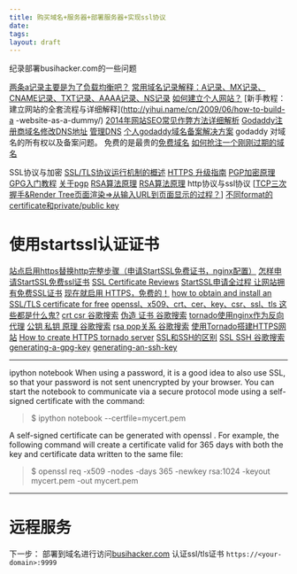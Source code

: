 ```yaml
---
title: 购买域名+服务器+部署服务器+实现ssl协议
date: 
tags:
layout: draft
---
```


纪录部署busihacker.com的一些问题
<!-- more -->

[两条a记录主要是为了负载均衡吧？](https://www.google.com.hk/search?ie=utf-8&oe=UTF-8&hl=zh-CN&q=%E4%B8%A4%E6%9D%A1+a%E8%AE%B0%E5%BD%95&gws_rd=ssl)
[常用域名记录解释：A记录、MX记录、CNAME记录、TXT记录、AAAA记录、NS记录](https://www.ezloo.com/2011/04/a_mx_cname_txt_aaaa_ns.html)
[如何建立个人网站？](https://www.zhihu.com/question/19774219)
[新手教程：建立网站的全套流程与详细解释](http://yihui.name/cn/2009/06/how-to-build-a  -website-as-a-dummy/)
[2014年网站SEO常见作弊方法详细解析](https://www.douban.com/group/topic/61689932/)
[Godaddy注册商域名修改DNS地址](https://support.dnspod.cn/Kb/showarticle/tsid/42/)
[管理DNS](https://sg.godaddy.com/zh/help/dns-680)
[个人godaddy域名备案解决方案](http://www.ixirong.com/2015/04/15/how-blog-record-by-aliyun/)
godaddy 对域名的所有权以及备案问题。
免费的是最贵的[免费域名](https://www.zhihu.com/question/19835955)
[如何抢注一个刚刚过期的域名](https://www.zhihu.com/question/20845371)

SSL协议与加密
[SSL/TLS协议运行机制的概述](http://www.ruanyifeng.com/blog/2014/02/ssl_tls.html)
[HTTPS 升级指南](http://www.ruanyifeng.com/blog/2016/08/migrate-from-http-to-https.html)
[PGP加密原理](http://www.asiapeak.com/PGPTheory.php)
[GPG入门教程](http://www.ruanyifeng.com/blog/2013/07/gpg.html)
[关于pgp](http://pgp.sourceforge.net/pgpintro.php)
[RSA算法原理](http://www.ruanyifeng.com/blog/2013/06/rsa_algorithm_part_one.html)
[RSA算法原理](http://www.ruanyifeng.com/blog/2013/07/rsa_algorithm_part_two.html)
http协议与ssl协议
[[TCP三次握手&Render Tree页面渲染=>从输入URL到页面显示的过程？](https://segmentfault.com/a/1190000006921322)]
[不同format的certificate和private/public key](https://www.sslshopper.com/ssl-converter.html)
# 使用startssl认证证书
[站点启用https替换http完整步骤（申请StartSSL免费证书，nginx配置）](https://www.zghhome.cn/?p=310)
[怎样申请StartSSL免费ssl证书](https://amon.org/how-to-apply-for-startssl-free-ssl-ca.html)
[SSL Certificate Reviews](https://www.sslshopper.com/certificate-authority-reviews.html)
[StartSSL申请全过程 让网站拥有免费SSL证书](http://www.laozuo.org/2823.html)
[现在就启用 HTTPS，免费的！](https://www.oschina.net/translate/switch-to-https-now-for-free)
[how to obtain and install an SSL/TLS certificate for free](http://arstechnica.com/security/2009/12/how-to-get-set-with-a-secure-sertificate-for-free/2/)
[openssl、x509、crt、cer、key、csr、ssl、tls 这些都是什么鬼?](http://www.cnblogs.com/yjmyzz/p/openssl-tutorial.html)
[crt csr 谷歌搜索](https://www.google.com.hk/search?q=crt++csr&ie=utf-8&oe=utf-8&gws_rd=cr,ssl)
[伪造 证书 谷歌搜索](https://www.google.com.hk/search?q=%E4%BC%AA%E9%80%A0++%E8%AF%81%E4%B9%A6&ie=utf-8&oe=utf-8&gws_rd=cr,ssl)
[tornado使用nginx作为反向代理](http://docs.pythontab.com/tornado/introduction-to-tornado/ch8.html#ch8-2-2)
[公钥 私钥 原理 谷歌搜索](https://www.google.com.hk/search?q=%E5%85%AC%E9%92%A5+%E7%A7%81%E9%92%A5+%E5%8E%9F%E7%90%86&ie=utf-8&oe=utf-8&gws_rd=cr,ssl)
[rsa pop关系 谷歌搜索](https://www.google.com.hk/search?newwindow=1&safe=strict&q=rsa+pgp+%E5%85%B3%E7%B3%BB&oq=rsa+pgp+%E5%85%B3%E7%B3%BB&gs_l=serp.3...495206.496328.0.496470.8.6.0.0.0.0.0.0..0.0....0...1c.1.64.serp..8.0.0.nVv5C48oNSk)
[使用Tornado搭建HTTPS网站](http://www.yeolar.com/note/2015/04/30/tornado-ssl-https/)
[How to create HTTPS tornado server](stackoverflow.com/questions/18307131/how-to-create-https-tornado-server)
[SSL和SSH的区别](http://blog.csdn.net/simanstar/article/details/40592057)
[SSL SSH 谷歌搜索](https://www.google.com.hk/search?q=ssh+ssl&ie=utf-8&oe=utf-8&gws_rd=cr,ssl)
[generating-a-gpg-key](https://help.github.com/articles/generating-a-gpg-key/)
[generating-an-ssh-key](https://help.github.com/articles/generating-an-ssh-key/)

---
ipython notebook
When using a password, it is a good idea to also use SSL, so that your password is not sent unencrypted by your browser. You can start the notebook to communicate via a secure protocol mode using a self-signed certificate with the command:

>$ ipython notebook --certfile=mycert.pem

A self-signed certificate can be generated with openssl
. For example, the following command will create a certificate valid for 365 days with both the key and certificate data written to the same file:
>$ openssl req -x509 -nodes -days 365 -newkey rsa:1024 -keyout mycert.pem -out mycert.pem


---
# 远程服务

下一步：
部署到域名进行访问[busihacker.com](https://busihacker.com:9999)
认证ssl/tls证书
`https://<your-domain>:9999`